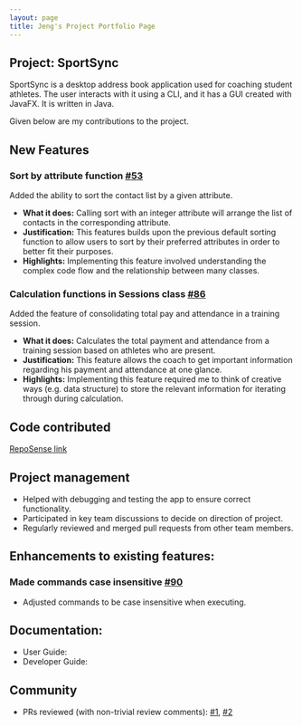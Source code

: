 ```yaml
---
layout: page
title: Jeng's Project Portfolio Page
---
```


## **Project: SportSync**

SportSync is a desktop address book application used for coaching student athletes. The user interacts with it using a CLI, and it has a GUI created with JavaFX. It is written in Java.

Given below are my contributions to the project.

## **New Features**

### Sort by attribute function [\#53](https://github.com/AY2223S2-CS2103T-W13-2/tp/pull/53)

Added the ability to sort the contact list by a given attribute.

* **What it does:** Calling sort with an integer attribute will arrange the list of contacts in the corresponding attribute.
* **Justification:** This features builds upon the previous default sorting function to allow users to sort by their preferred attributes in order to better fit their purposes.
* **Highlights:** Implementing this feature involved understanding the complex code flow and the relationship between many classes.

### Calculation functions in Sessions class [\#86](https://github.com/AY2223S2-CS2103T-W13-2/tp/pull/86)

Added the feature of consolidating total pay and attendance in a training session.

* **What it does:** Calculates the total payment and attendance from a training session based on athletes who are present.
* **Justification:** This feature allows the coach to get important information regarding his payment and attendance at one glance.
* **Highlights:** Implementing this feature required me to think of creative ways (e.g. data structure) to store the relevant information for iterating through during calculation.

## **Code contributed**
[RepoSense link](https://nus-cs2103-ay2223s2.github.io/tp-dashboard/?search=jengoc415&sort=groupTitle&sortWithin=title&timeframe=commit&mergegroup=&groupSelect=groupByRepos&breakdown=true&checkedFileTypes=docs~functional-code~test-code~other&since=2023-02-17&tabOpen=true&tabType=authorship&tabAuthor=Oliverloo0909&tabRepo=AY2223S2-CS2103T-W13-2%2Ftp%5Bmaster%5D&authorshipIsMergeGroup=false&authorshipFileTypes=docs~functional-code~test-code&authorshipIsBinaryFileTypeChecked=false&authorshipIsIgnoredFilesChecked=false)

## **Project management**
* Helped with debugging and testing the app to ensure correct functionality.
* Participated in key team discussions to decide on direction of project.
* Regularly reviewed and merged pull requests from other team members.


## **Enhancements to existing features**:
### Made commands case insensitive [\#90](https://github.com/AY2223S2-CS2103T-W13-2/tp/pull/90)
* Adjusted commands to be case insensitive when executing.


## **Documentation**:
* User Guide:
* Developer Guide:

## **Community**
* PRs reviewed (with non-trivial review comments): [\#1](https://nus-cs2103-ay2223s2.github.io/ip-dashboard/?search=sanjevi13&sort=groupTitle&sortWithin=title&timeframe=commit&mergegroup=&groupSelect=groupByRepos&breakdown=true&tabOpen=true&tabType=authorship&tabAuthor=sanjevi13&tabRepo=sanjevi13%2Fip%5Bmaster%5D&authorshipIsMergeGroup=false&authorshipFileTypes=java~md~fxml~bat~sh~gradle~txt), [\#2](https://nus-cs2103-ay2223s2.github.io/ip-dashboard/?search=wendy0107&sort=groupTitle&sortWithin=title&timeframe=commit&mergegroup=&groupSelect=groupByRepos&breakdown=true&tabOpen=true&tabType=authorship&tabAuthor=wendy0107&tabRepo=wendy0107%2Fip%5Bmaster%5D&authorshipIsMergeGroup=false&authorshipFileTypes=java~md~fxml~bat~sh~gradle~txt)
